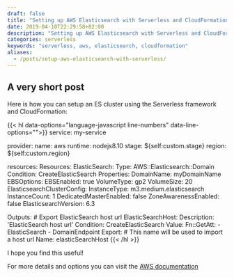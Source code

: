 ```yaml
---
draft: false
title: "Setting up AWS Elasticsearch with Serverless and CloudFormation"
date: 2019-04-10T22:29:58+02:00
description: "Setting up AWS Elasticsearch with Serverless and CloudFormation"
categories: serverless
keywords: "serverless, aws, elasticsearch, cloudformation"
aliases:
  - /posts/setup-aws-elasticsearch-with-serverless/
---
```

## A very short post

Here is how you can setup an ES cluster using the Serverless framework and CloudFormation:

{{< hl data-options="language-javascript line-numbers" data-line-options="">}}
service: my-service

provider:
  name: aws
  runtime: nodejs8.10
  stage: ${self:custom.stage}
  region: ${self:custom.region}

resources:
  Resources:
    ElasticSearch:
      Type: AWS::Elasticsearch::Domain
      Condition: CreateElasticSearch
      Properties:
        DomainName: myDomainName
        EBSOptions:
          EBSEnabled: true
          VolumeType: gp2
          VolumeSize: 20
        ElasticsearchClusterConfig:
          InstanceType: m3.medium.elasticsearch
          InstanceCount: 1
          DedicatedMasterEnabled: false
          ZoneAwarenessEnabled: false
        ElasticsearchVersion: 6.3

  Outputs:
    # Export ElasticSearch host url
    ElasticSearchHost:
      Description: 'ElasticSearch host url'
      Condition: CreateElasticSearch
      Value:
        Fn::GetAtt:
          - ElasticSearch
          - DomainEndpoint
      Export:
        # This name will be used to import a host url
        Name: elasticSearchHost
{{< /hl >}}

I hope you find this useful!

For more details and options you can visit the [AWS documentation](https://docs.aws.amazon.com/AWSCloudFormation/latest/UserGuide/aws-resource-elasticsearch-domain.html)

